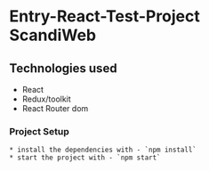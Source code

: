 # Entry-React-Test-Project ScandiWeb


## Technologies used
  * React
  * Redux/toolkit
  * React Router dom  


### Project Setup

    * install the dependencies with - `npm install`
    * start the project with - `npm start`



